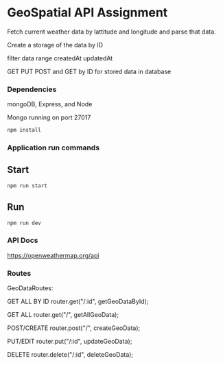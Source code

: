 # GeoSpatial API Assignment

Fetch current weather data by lattitude and longitude and parse that data.

Create a storage of the data by ID

filter data range createdAt updatedAt

GET PUT POST and GET by ID for stored data in database

### Dependencies

mongoDB, Express, and Node

Mongo running on port 27017

```bash
npm install
```

### Application run commands

## Start

```bash
npm run start
```

## Run

```bash
npm run dev
```

### API Docs

https://openweathermap.org/api

### Routes

GeoDataRoutes:

GET ALL BY ID
router.get("/:id", getGeoDataById);

GET ALL
router.get("/", getAllGeoData);

POST/CREATE
router.post("/", createGeoData);

PUT/EDIT
router.put("/:id", updateGeoData);

DELETE
router.delete("/:id", deleteGeoData);
